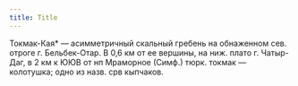 ```yaml
---
title: Title
---
```


Токмак-Кая* — асимметричный скальный гребень на обнаженном сев. отроге г.
Бельбек-Отар. В 0,6 км от ее вершины, на ниж. плато г. Чатыр-Даг, в 2 км к ЮЮВ
от нп Мраморное (Симф.) тюрк. токмак — колотушка; одно из назв. срв кыпчаков.

